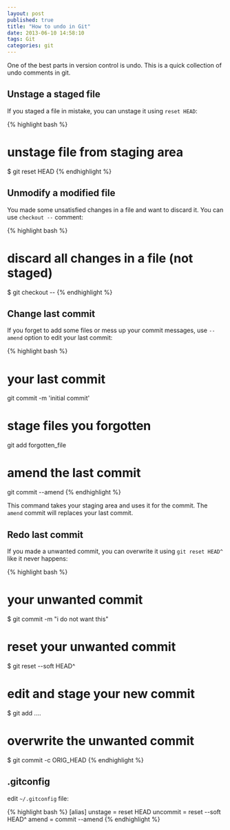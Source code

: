 ```yaml
---
layout: post
published: true
title: "How to undo in Git"
date: 2013-06-10 14:58:10
tags: Git
categories: git
---
```


One of the best parts in version control is undo. This is a quick collection of undo comments in git.

## Unstage a staged file

If you staged a file in mistake, you can unstage it using `reset HEAD`:

{% highlight bash %}
# unstage file from staging area
$ git reset HEAD <file>
{% endhighlight %}

## Unmodify a modified file

You made some unsatisfied changes in a file and want to discard it. You can use `checkout --` comment:

{% highlight bash %}
# discard all changes in a file (not staged)
$ git checkout -- <file>
{% endhighlight %}

## Change last commit

If you forget to add some files or mess up your commit messages, use `--amend` option to edit your last commit:

{% highlight bash %}
# your last commit
git commit -m 'initial commit'
# stage files you forgotten
git add forgotten_file
# amend the last commit
git commit --amend
{% endhighlight %}

This command takes your staging area and uses it for the commit. The `amend` commit will replaces your last commit.

## Redo last commit

If you made a unwanted commit, you can overwrite it using `git reset HEAD^` like it never happens:

{% highlight bash %}
# your unwanted commit
$ git commit -m "i do not want this"
# reset your unwanted commit
$ git reset --soft HEAD^
# edit and stage your new commit
$ git add ....
# overwrite the unwanted commit
$ git commit -c ORIG_HEAD
{% endhighlight %}

## .gitconfig

edit `~/.gitconfig` file:

{% highlight bash %}
[alias]
    unstage = reset HEAD
    uncommit = reset --soft HEAD^
    amend = commit --amend
{% endhighlight %}
